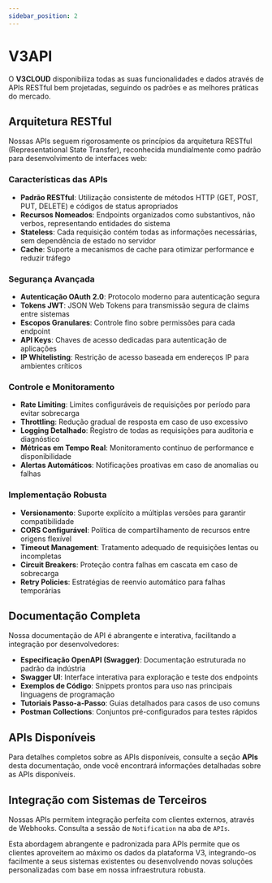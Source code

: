 ```yaml
---
sidebar_position: 2
---
```


# V3API

O **V3CLOUD** disponibiliza todas as suas funcionalidades e dados através de APIs RESTful bem projetadas, seguindo os padrões e as melhores práticas do mercado.

## Arquitetura RESTful

Nossas APIs seguem rigorosamente os princípios da arquitetura RESTful (Representational State Transfer), reconhecida mundialmente como padrão para desenvolvimento de interfaces web:

### Características das APIs

- **Padrão RESTful**: Utilização consistente de métodos HTTP (GET, POST, PUT, DELETE) e códigos de status apropriados
- **Recursos Nomeados**: Endpoints organizados como substantivos, não verbos, representando entidades do sistema
- **Stateless**: Cada requisição contém todas as informações necessárias, sem dependência de estado no servidor
- **Cache**: Suporte a mecanismos de cache para otimizar performance e reduzir tráfego

### Segurança Avançada

- **Autenticação OAuth 2.0**: Protocolo moderno para autenticação segura
- **Tokens JWT**: JSON Web Tokens para transmissão segura de claims entre sistemas
- **Escopos Granulares**: Controle fino sobre permissões para cada endpoint
- **API Keys**: Chaves de acesso dedicadas para autenticação de aplicações
- **IP Whitelisting**: Restrição de acesso baseada em endereços IP para ambientes críticos

### Controle e Monitoramento

- **Rate Limiting**: Limites configuráveis de requisições por período para evitar sobrecarga
- **Throttling**: Redução gradual de resposta em caso de uso excessivo
- **Logging Detalhado**: Registro de todas as requisições para auditoria e diagnóstico
- **Métricas em Tempo Real**: Monitoramento contínuo de performance e disponibilidade
- **Alertas Automáticos**: Notificações proativas em caso de anomalias ou falhas

### Implementação Robusta

- **Versionamento**: Suporte explícito a múltiplas versões para garantir compatibilidade
- **CORS Configurável**: Política de compartilhamento de recursos entre origens flexível
- **Timeout Management**: Tratamento adequado de requisições lentas ou incompletas
- **Circuit Breakers**: Proteção contra falhas em cascata em caso de sobrecarga
- **Retry Policies**: Estratégias de reenvio automático para falhas temporárias

## Documentação Completa

Nossa documentação de API é abrangente e interativa, facilitando a integração por desenvolvedores:

- **Especificação OpenAPI (Swagger)**: Documentação estruturada no padrão da indústria
- **Swagger UI**: Interface interativa para exploração e teste dos endpoints
- **Exemplos de Código**: Snippets prontos para uso nas principais linguagens de programação
- **Tutoriais Passo-a-Passo**: Guias detalhados para casos de uso comuns
- **Postman Collections**: Conjuntos pré-configurados para testes rápidos

## APIs Disponíveis

Para detalhes completos sobre as APIs disponíveis, consulte a seção **APIs** desta documentação, onde você encontrará informações detalhadas sobre as APIs disponíveis.

## Integração com Sistemas de Terceiros

Nossas APIs permitem integração perfeita com clientes externos, através de Webhooks. Consulta a sessão de `Notification` na aba de `APIs`.

Esta abordagem abrangente e padronizada para APIs permite que os clientes aproveitem ao máximo os dados da plataforma V3, integrando-os facilmente a seus sistemas existentes ou desenvolvendo novas soluções personalizadas com base em nossa infraestrutura robusta.
